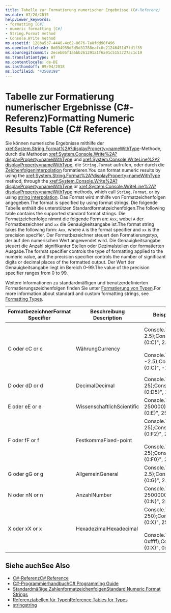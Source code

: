```yaml
---
title: Tabelle zur Formatierung numerischer Ergebnisse (C#-Referenz)
ms.date: 07/20/2015
helpviewer_keywords:
- formatting [C#]
- numeric formatting [C#]
- String.Format method
- Console.Write method
ms.assetid: 120ba537-4448-4c62-8676-7a8fdd98f496
ms.openlocfilehash: 8d034955d5d5d31788eafc0c21246451d7fd1f35
ms.sourcegitcommit: 2eceb05f1a5bb261291a1f6a91c5153727ac1c19
ms.translationtype: HT
ms.contentlocale: de-DE
ms.lasthandoff: 09/04/2018
ms.locfileid: "43508198"
---
```

# <a name="formatting-numeric-results-table-c-reference"></a><span data-ttu-id="4f195-102">Tabelle zur Formatierung numerischer Ergebnisse (C#-Referenz)</span><span class="sxs-lookup"><span data-stu-id="4f195-102">Formatting Numeric Results Table (C# Reference)</span></span>
<span data-ttu-id="4f195-103">Sie können numerische Ergebnisse mithilfe der <xref:System.String.Format%2A?displayProperty=nameWithType>-Methode, durch die Methoden <xref:System.Console.Write%2A?displayProperty=nameWithType> und <xref:System.Console.WriteLine%2A?displayProperty=nameWithType>, die `String.Format` aufrufen, oder durch die [Zeichenfolgeninterpolation](../tokens/interpolated.md) formatieren.</span><span class="sxs-lookup"><span data-stu-id="4f195-103">You can format numeric results by using the <xref:System.String.Format%2A?displayProperty=nameWithType> method, through the <xref:System.Console.Write%2A?displayProperty=nameWithType> or <xref:System.Console.WriteLine%2A?displayProperty=nameWithType> methods, which call `String.Format`, or by using [string interpolation](../tokens/interpolated.md).</span></span> <span data-ttu-id="4f195-104">Das Format wird mithilfe von Formatzeichenfolgen angegeben.</span><span class="sxs-lookup"><span data-stu-id="4f195-104">The format is specified by using format strings.</span></span> <span data-ttu-id="4f195-105">Die folgende Tabelle enthält die unterstützen Standardformatzeichenfolgen.</span><span class="sxs-lookup"><span data-stu-id="4f195-105">The following table contains the supported standard format strings.</span></span> <span data-ttu-id="4f195-106">Die Formatzeichenfolge nimmt die folgende Form an: `Axx`, wobei `A` der Formatbezeichner und `xx` die Genauigkeitsangabe ist.</span><span class="sxs-lookup"><span data-stu-id="4f195-106">The format string takes the following form: `Axx`, where `A` is the format specifier and `xx` is the precision specifier.</span></span> <span data-ttu-id="4f195-107">Der Formatbezeichner steuert den Formatierungstyp, der auf den numerischen Wert angewendet wird. Die Genauigkeitsangabe steuert die Anzahl signifikanter Stellen oder Dezimalstellen der formatierten Ausgabe.</span><span class="sxs-lookup"><span data-stu-id="4f195-107">The format specifier controls the type of formatting applied to the numeric value, and the precision specifier controls the number of significant digits or decimal places of the formatted output.</span></span> <span data-ttu-id="4f195-108">Der Wert der Genauigkeitsangabe liegt im Bereich 0–99.</span><span class="sxs-lookup"><span data-stu-id="4f195-108">The value of the precision specifier ranges from 0 to 99.</span></span>  
  
 <span data-ttu-id="4f195-109">Weitere Informationen zu standardmäßigen und benutzerdefinierten Formatierungszeichenfolgen finden Sie unter [Formatierung von Typen](../../../standard/base-types/formatting-types.md).</span><span class="sxs-lookup"><span data-stu-id="4f195-109">For more information about standard and custom formatting strings, see [Formatting Types](../../../standard/base-types/formatting-types.md).</span></span>
  
|<span data-ttu-id="4f195-110">Formatbezeichner</span><span class="sxs-lookup"><span data-stu-id="4f195-110">Format Specifier</span></span>|<span data-ttu-id="4f195-111">Beschreibung </span><span class="sxs-lookup"><span data-stu-id="4f195-111">Description</span></span>|<span data-ttu-id="4f195-112">Beispiele</span><span class="sxs-lookup"><span data-stu-id="4f195-112">Examples</span></span>|<span data-ttu-id="4f195-113">Ausgabe</span><span class="sxs-lookup"><span data-stu-id="4f195-113">Output</span></span>|  
|----------------------|-----------------|--------------|------------|  
|<span data-ttu-id="4f195-114">C oder c</span><span class="sxs-lookup"><span data-stu-id="4f195-114">C or c</span></span>|<span data-ttu-id="4f195-115">Währung</span><span class="sxs-lookup"><span data-stu-id="4f195-115">Currency</span></span>|<span data-ttu-id="4f195-116">Console.Write("{0:C}", 2.5);</span><span class="sxs-lookup"><span data-stu-id="4f195-116">Console.Write("{0:C}", 2.5);</span></span><br /><br /> <span data-ttu-id="4f195-117">Console.Write("{0:C}", -2.5);</span><span class="sxs-lookup"><span data-stu-id="4f195-117">Console.Write("{0:C}", -2.5);</span></span>|<span data-ttu-id="4f195-118">$2.50</span><span class="sxs-lookup"><span data-stu-id="4f195-118">$2.50</span></span><br /><br /> <span data-ttu-id="4f195-119">($2.50)</span><span class="sxs-lookup"><span data-stu-id="4f195-119">($2.50)</span></span>|  
|<span data-ttu-id="4f195-120">D oder d</span><span class="sxs-lookup"><span data-stu-id="4f195-120">D or d</span></span>|<span data-ttu-id="4f195-121">Decimal</span><span class="sxs-lookup"><span data-stu-id="4f195-121">Decimal</span></span>|<span data-ttu-id="4f195-122">Console.Write("{0:D5}", 25);</span><span class="sxs-lookup"><span data-stu-id="4f195-122">Console.Write("{0:D5}", 25);</span></span>|<span data-ttu-id="4f195-123">00025</span><span class="sxs-lookup"><span data-stu-id="4f195-123">00025</span></span>|  
|<span data-ttu-id="4f195-124">E oder e</span><span class="sxs-lookup"><span data-stu-id="4f195-124">E or e</span></span>|<span data-ttu-id="4f195-125">Wissenschaftlich</span><span class="sxs-lookup"><span data-stu-id="4f195-125">Scientific</span></span>|<span data-ttu-id="4f195-126">Console.Write("{0:E}", 250000);</span><span class="sxs-lookup"><span data-stu-id="4f195-126">Console.Write("{0:E}", 250000);</span></span>|<span data-ttu-id="4f195-127">2.500000E+005</span><span class="sxs-lookup"><span data-stu-id="4f195-127">2.500000E+005</span></span>|  
|<span data-ttu-id="4f195-128">F oder f</span><span class="sxs-lookup"><span data-stu-id="4f195-128">F or f</span></span>|<span data-ttu-id="4f195-129">Festkomma</span><span class="sxs-lookup"><span data-stu-id="4f195-129">Fixed-point</span></span>|<span data-ttu-id="4f195-130">Console.Write("{0:F2}", 25);</span><span class="sxs-lookup"><span data-stu-id="4f195-130">Console.Write("{0:F2}", 25);</span></span><br /><br /> <span data-ttu-id="4f195-131">Console.Write("{0:F0}", 25);</span><span class="sxs-lookup"><span data-stu-id="4f195-131">Console.Write("{0:F0}", 25);</span></span>|<span data-ttu-id="4f195-132">25.00</span><span class="sxs-lookup"><span data-stu-id="4f195-132">25.00</span></span><br /><br /> <span data-ttu-id="4f195-133">25</span><span class="sxs-lookup"><span data-stu-id="4f195-133">25</span></span>|  
|<span data-ttu-id="4f195-134">G oder g</span><span class="sxs-lookup"><span data-stu-id="4f195-134">G or g</span></span>|<span data-ttu-id="4f195-135">Allgemein</span><span class="sxs-lookup"><span data-stu-id="4f195-135">General</span></span>|<span data-ttu-id="4f195-136">Console.Write("{0:G}", 2.5);</span><span class="sxs-lookup"><span data-stu-id="4f195-136">Console.Write("{0:G}", 2.5);</span></span>|<span data-ttu-id="4f195-137">2.5</span><span class="sxs-lookup"><span data-stu-id="4f195-137">2.5</span></span>|  
|<span data-ttu-id="4f195-138">N oder n</span><span class="sxs-lookup"><span data-stu-id="4f195-138">N or n</span></span>|<span data-ttu-id="4f195-139">Anzahl</span><span class="sxs-lookup"><span data-stu-id="4f195-139">Number</span></span>|<span data-ttu-id="4f195-140">Console.Write("{0:N}", 2500000);</span><span class="sxs-lookup"><span data-stu-id="4f195-140">Console.Write("{0:N}", 2500000);</span></span>|<span data-ttu-id="4f195-141">2,500,000.00</span><span class="sxs-lookup"><span data-stu-id="4f195-141">2,500,000.00</span></span>|  
|<span data-ttu-id="4f195-142">X oder x</span><span class="sxs-lookup"><span data-stu-id="4f195-142">X or x</span></span>|<span data-ttu-id="4f195-143">Hexadezimal</span><span class="sxs-lookup"><span data-stu-id="4f195-143">Hexadecimal</span></span>|<span data-ttu-id="4f195-144">Console.Write("{0:X}", 250);</span><span class="sxs-lookup"><span data-stu-id="4f195-144">Console.Write("{0:X}", 250);</span></span><br /><br /> <span data-ttu-id="4f195-145">Console.Write("{0:X}", 0xffff);</span><span class="sxs-lookup"><span data-stu-id="4f195-145">Console.Write("{0:X}", 0xffff);</span></span>|<span data-ttu-id="4f195-146">FA</span><span class="sxs-lookup"><span data-stu-id="4f195-146">FA</span></span><br /><br /> <span data-ttu-id="4f195-147">FFFF</span><span class="sxs-lookup"><span data-stu-id="4f195-147">FFFF</span></span>|  
  
## <a name="see-also"></a><span data-ttu-id="4f195-148">Siehe auch</span><span class="sxs-lookup"><span data-stu-id="4f195-148">See Also</span></span>

- [<span data-ttu-id="4f195-149">C#-Referenz</span><span class="sxs-lookup"><span data-stu-id="4f195-149">C# Reference</span></span>](../../../csharp/language-reference/index.md)  
- [<span data-ttu-id="4f195-150">C#-Programmierhandbuch</span><span class="sxs-lookup"><span data-stu-id="4f195-150">C# Programming Guide</span></span>](../../../csharp/programming-guide/index.md)  
- [<span data-ttu-id="4f195-151">Standardmäßige Zahlenformatzeichenfolgen</span><span class="sxs-lookup"><span data-stu-id="4f195-151">Standard Numeric Format Strings</span></span>](../../../standard/base-types/standard-numeric-format-strings.md)  
- [<span data-ttu-id="4f195-152">Referenztabellen für Typen</span><span class="sxs-lookup"><span data-stu-id="4f195-152">Reference Tables for Types</span></span>](../../../csharp/language-reference/keywords/reference-tables-for-types.md)  
- [<span data-ttu-id="4f195-153">string</span><span class="sxs-lookup"><span data-stu-id="4f195-153">string</span></span>](../../../csharp/language-reference/keywords/string.md)
